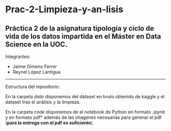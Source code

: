 # Prac-2-Limpieza-y-an-lisis
Práctica 2 de la asignatura tipología y ciclo de vida de los datos impartida en el Máster en Data Science en la UOC.
---
Integrantes:

- Jaime Gimeno Ferrer
- Reynel López Lantigua
---

Estructura del repositorio:

En la carpeta *data* disponemos del dataset en bruto obtenido de kaggle y el dataset tras el análisis y la limpieza.

En la carpeta *code* disponemos de el notebook de Python en formato *.ipynb* y en formato pdf* además de las imagenes necesarias para generar el pdf (**para la entrega con el pdf es suficiente**).
